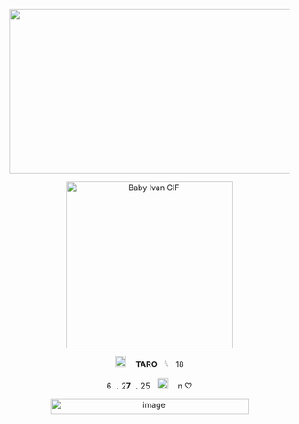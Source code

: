 <p align="center"> <img width="1500" height="297" alt="image" src="https://github.com/user-attachments/assets/4d5c8d41-b04e-4826-85db-5690a0780bf4" />
<p align="center">
  <img src="https://media.tenor.com/NVhvN7vO3HEAAAAi/baby-ivan-baby-ivan-alnst.gif" alt="Baby Ivan GIF" width="300">
</p>
<p align="center"><img width="20" height="20" alt="image" src="https://github.com/user-attachments/assets/a9995914-e075-4201-a8e9-d95d6718dc36" />
<strong>ㅤTARO</strong>ㅤ𓆩ㅤ18</p>
<p align="center">  6 ﹒2<strong>7</strong>  ﹒25ㅤ<img width="20" height="20" alt="image" src="https://github.com/user-attachments/assets/ee7fece1-b34e-403a-b2f4-d17f6f937f65" />
ㅤn ♡ 
<p align="center"><img width="357" height="28" alt="image" src="https://github.com/user-attachments/assets/d803da6e-bc21-42f8-b9da-28ccb603f464" />

